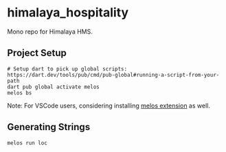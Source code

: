 # himalaya_hospitality

Mono repo for Himalaya HMS.

## Project Setup

```shell
# Setup dart to pick up global scripts: https://dart.dev/tools/pub/cmd/pub-global#running-a-script-from-your-path
dart pub global activate melos
melos bs
```

Note: For VSCode users, considering installing [melos extension](https://marketplace.visualstudio.com/items?itemName=blaugold.melos-code) as well.


## Generating Strings

```shell
melos run loc
```